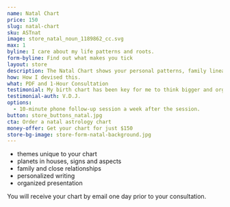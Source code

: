 ```yaml
---
name: Natal Chart
price: 150
slug: natal-chart
sku: ASTnat
image: store_natal_noun_1189862_cc.svg
max: 1
byline: I care about my life patterns and roots.
form-byline: Find out what makes you tick
layout: store
description: The Natal Chart shows your personal patterns, family lineage and how your actions impact the way you create your destiny.
how: How I devised this.
what: PDF and 1-Hour Consultation
testimonial: My birth chart has been key for me to think bigger and organize my action items. Regina is very intuitive and loves to vibe with people to help them develop.
testimonial-auth: V.D.J.
options:
  - 10-minute phone follow-up session a week after the session.
button: store_buttons_natal.jpg
cta: Order a natal astrology chart
money-offer: Get your chart for just $150
store-bg-image: store-form-natal-background.jpg
---
```

<!-- STORE -->
- themes unique to your chart
- planets in houses, signs and aspects
- family and close relationships
- personalized writing
- organized presentation

<h15>You will receive your chart by email one day prior to your consultation.</h15>
